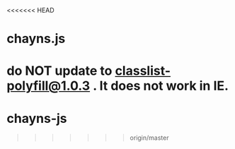 <<<<<<< HEAD
# chayns.js

do NOT update to classlist-polyfill@1.0.3 . It does not work in IE.
=======
# chayns-js
>>>>>>> origin/master
